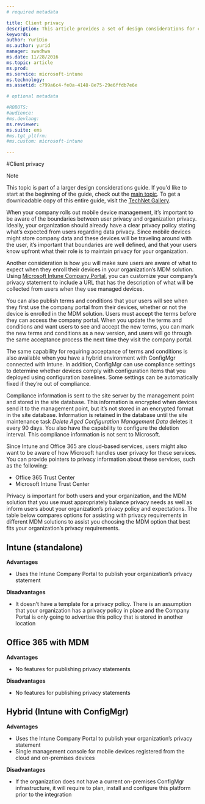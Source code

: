 ```yaml
---
# required metadata

title: Client privacy
description: This article provides a set of design considerations for client privacy that should be used in a mobile device management scenario.
keywords:
author: YuriDio
ms.author: yurid
manager: swadhwa
ms.date: 11/28/2016
ms.topic: article
ms.prod:
ms.service: microsoft-intune
ms.technology:
ms.assetid: c799a6c4-fe0a-4148-8e75-29e6ffdb7e6e

# optional metadata

#ROBOTS:
#audience:
#ms.devlang:
ms.reviewer:
ms.suite: ems
#ms.tgt_pltfrm:
#ms.custom: microsoft-intune

---
```


#Client privacy

>[!NOTE]
>This topic is part of a larger design considerations guide. If you'd like to start at the beginning of the guide, check out the [main topic](mdm-design-considerations-guide.md). To get a downloadable copy of this entire guide, visit the [TechNet Gallery](https://gallery.technet.microsoft.com/Mobile-Device-Management-7d401582).

When your company rolls out mobile device management, it’s important to be aware of the boundaries between user privacy and organization privacy. Ideally, your organization should already have a clear privacy policy stating what’s expected from users regarding data privacy. Since mobile devices might store company data and these devices will be traveling around with the user, it’s important that boundaries are well defined, and that your users know upfront what their role is to maintain privacy for your organization.

Another consideration is how you will make sure users are aware of what to expect when they enroll their devices in your organization’s MDM solution. Using [Microsoft Intune Company Portal](https://technet.microsoft.com/library/dn646957.aspx), you can customize your company’s privacy statement to include a URL that has the description of what will be collected from users when they use managed devices.

You can also publish terms and conditions that your users will see when they first use the company portal from their devices, whether or not the device is enrolled in the MDM solution. Users must accept the terms before they can access the company portal. When you update the terms and conditions and want users to see and accept the new terms, you can mark the new terms and conditions as a new version, and users will go through the same acceptance process the next time they visit the company portal.

The same capability for requiring acceptance of terms and conditions is also available when you have a hybrid environment with ConfigMgr connected with Intune. In addition, ConfigMgr can use compliance settings to determine whether devices comply with configuration items that you deployed using configuration baselines. Some settings can be automatically fixed if they’re out of compliance.

Compliance information is sent to the site server by the management point and stored in the site database. This information is encrypted when devices send it to the management point, but it’s not stored in an encrypted format in the site database. Information is retained in the database until the site maintenance task *Delete Aged Configuration Management Data* deletes it every 90 days.  You also have the capability to configure the deletion interval. This compliance information is not sent to Microsoft.

Since Intune and Office 365 are cloud-based services, users might also want to be aware of how Microsoft handles user privacy for these services. You can provide pointers to privacy information about these services, such as the following:

- Office 365 Trust Center
- Microsoft Intune Trust Center

Privacy is important for both users and your organization, and the MDM solution that you use must appropriately balance privacy needs as well as inform users about your organization’s privacy policy and expectations. The table below compares options for assisting with privacy requirements in different MDM solutions to assist you choosing the MDM option that best fits your organization’s privacy requirements.

## Intune (standalone)

**Advantages**

- Uses the Intune Company Portal to publish your organization’s privacy statement

**Disadvantages**

- It doesn’t have a template for a privacy policy. There is an assumption that your organization has a privacy policy in place and the Company Portal is only going to advertise this policy that is stored in another location

## Office 365 with MDM

**Advantages**

- No features for publishing privacy statements

**Disadvantages**

- No features for publishing privacy statements

## Hybrid (Intune with ConfigMgr)

**Advantages**

- Uses the Intune Company Portal to publish your organization’s privacy statement
- Single management console for mobile devices registered from the cloud and on-premises devices

**Disadvantages**

- If the organization does not have a current on-premises ConfigMgr infrastructure, it will require to plan, install and configure this platform prior to the integration

